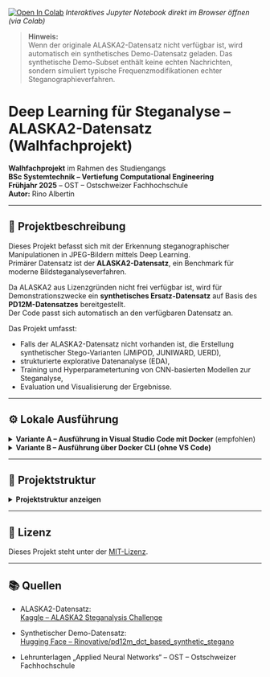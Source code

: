 [![Open In Colab](https://colab.research.google.com/assets/colab-badge.svg)](https://colab.research.google.com/github/Rinovative/alaska2-steganalysis/blob/main/ANN_Projekt_Rino_Albertin_Steganalyse.ipynb)
_Interaktives Jupyter Notebook direkt im Browser öffnen (via Colab)_

> **Hinweis:**  
> Wenn der originale ALASKA2-Datensatz nicht verfügbar ist, wird automatisch ein synthetisches Demo-Datensatz geladen.
> Das synthetische Demo-Subset enthält keine echten Nachrichten, sondern simuliert typische Frequenzmodifikationen echter Steganographieverfahren.

# Deep Learning für Steganalyse – ALASKA2-Datensatz (Walhfachprojekt)

**Walhfachprojekt** im Rahmen des Studiengangs  
**BSc Systemtechnik – Vertiefung Computational Engineering**  
**Frühjahr 2025** – OST – Ostschweizer Fachhochschule  
**Autor:** Rino Albertin

---

## 📌 Projektbeschreibung

Dieses Projekt befasst sich mit der Erkennung steganographischer Manipulationen in JPEG-Bildern mittels Deep Learning.  
Primärer Datensatz ist der **ALASKA2-Datensatz**, ein Benchmark für moderne Bildsteganalyseverfahren.

Da ALASKA2 aus Lizenzgründen nicht frei verfügbar ist, wird für Demonstrationszwecke ein **synthetisches Ersatz-Datensatz** auf Basis des **PD12M-Datensatzes** bereitgestellt.  
Der Code passt sich automatisch an den verfügbaren Datensatz an.

Das Projekt umfasst:

- Falls der ALASKA2-Datensatz nicht vorhanden ist, die Erstellung synthetischer Stego-Varianten (JMiPOD, JUNIWARD, UERD),
- strukturierte explorative Datenanalyse (EDA),
- Training und Hyperparametertuning von CNN-basierten Modellen zur Steganalyse,
- Evaluation und Visualisierung der Ergebnisse.

---

## ⚙️ Lokale Ausführung
<details>
<summary><strong>Variante A – Ausführung in Visual Studio Code mit Docker</strong> (empfohlen)</summary>

**Voraussetzungen:**

- [Docker Desktop](https://www.docker.com/products/docker-desktop) ist installiert
- [Visual Studio Code](https://code.visualstudio.com/) ist installiert
- Die Erweiterung **"Dev Containers"** ist in VS Code aktiviert

**Vorgehen:**

1. Repository klonen:
   ```bash
   git clone https://github.com/Rinovative/alaska2-steganalysis.git
   cd alaska2-steganalysis
   ```

2. Projektverzeichnis in Visual Studio Code öffnen

3. Container starten:
   - Entweder über die Schaltfläche `Reopen in Container` unten rechts  
   - oder über `F1` → `Dev Containers: Reopen in Container`

4. Container schliessen
   Nach dem ersten Build-Fenster:
   -  Unten links auf das grüne Remote-Symbol klciken → `Close Remote Connection`

5. Dev-Container erneut öffnen
   -  Wieder F1 → `Dev Containers: Reopen in Container`

6. Notebook starten
   -  Öffne `ANN_Projekt_Rino_Albertin_Steganalyse.ipynb` in VS Code.  
   
</details>

<details>
<summary><strong>Variante B – Ausführung über Docker CLI (ohne VS Code)</strong></summary>

**Voraussetzungen:**

- [Docker](https://www.docker.com/) ist installiert und lauffähig

**Vorgehen:**

1. Repository klonen:
   ```bash
   git clone https://github.com/Rinovative/alaska2-steganalysis.git
   cd alaska2-steganalysis
   ```

2. Docker-Image erstellen:
   ```bash
   docker build -t stego-dev .
   ```

3. Container starten und Projektverzeichnis einbinden:
   ```bash
   docker run -it --rm -p 8888:8888 -v $(pwd):/app stego-dev
   ```

4. Innerhalb des Containers Jupyter Notebook starten:
   ```bash
   jupyter notebook --ip=0.0.0.0 --no-browser --allow-root
   ```

5. Die in der Konsole ausgegebene URL kann verwendet werden, um über einen lokalen Browser auf das Notebook zuzugreifen.

</details>

---

## 📂 Projektstruktur
<details>
<summary><strong>Projektstruktur anzeigen</strong></summary>

```bash
.
├── data/
│   └── raw/
│       ├── alaska2-image-steganalysis/   # Enthält Cover + Stego-Varianten (JMiPOD, JUNIWARD, UERD)
│       └── PD12M/                        # Enthält Cover + synthetischer Stego-Varianten (JMiPOD, JUNIWARD, UERD)
├── images/                               # Grafiken
├── cache/                                # Zwischengespeicherte Daten und Plots
├── src/
│   ├── eda/                              # Explorative Datenanalyse (Modulstruktur)
│   │   ├── __init__.py
│   ├── util/                             # Hilfsfunktionen
│   │   ├── util_cache.py                 # Plot-Caching und Steuerung
│   │   ├── util_data.py                  # Datensatz-Vorverarbeitung und -Download
│   │   ├── util_nb.py                    # Notebook-Unterstützung (Widgets, Panels)
│   │   └── poetry/                       # CI/CD-Linting-Konfiguration
│   │       └── poetry_lint.py
│   └── __init__.py
├── .gitignore                            # Ausschlussregeln für Git
├── ANN_Projekt_Rino_Albertin_Steganalyse.ipynb  # Hauptnotebook
├── LICENSE                               # Lizenzdatei (MIT License)
├── poetry.lock                           # Fixierte Abhängigkeiten (Poetry)
├── pyproject.toml                        # Projektdefinition (Poetry)
├── README.md                             # Projektübersicht (diese Datei)
└── requirements.txt                      # Alternativ für Pip / Binder / Colab
```
</details>

---

## 📄 Lizenz

Dieses Projekt steht unter der [MIT-Lizenz](LICENSE).

---

## 📚 Quellen

- ALASKA2-Datensatz:  
  [Kaggle – ALASKA2 Steganalysis Challenge](https://www.kaggle.com/competitions/alaska2-image-steganalysis)

- Synthetischer Demo-Datensatz:  
  [Hugging Face – Rinovative/pd12m_dct_based_synthetic_stegano](https://huggingface.co/datasets/Rinovative/pd12m_dct_based_synthetic_stegano)

- Lehrunterlagen „Applied Neural Networks“ – OST – Ostschweizer Fachhochschule